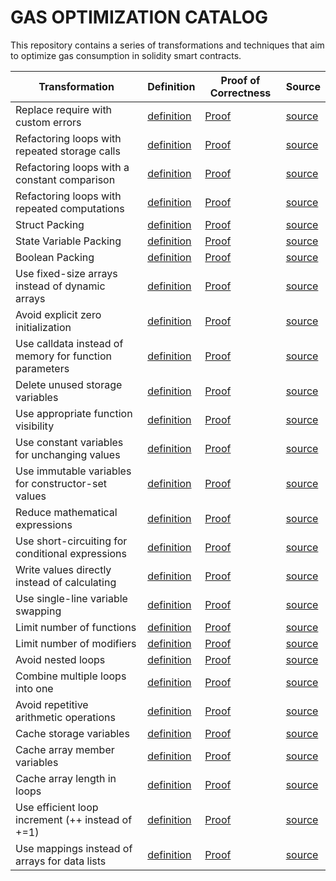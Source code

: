# GAS OPTIMIZATION CATALOG

This repository contains a series of transformations and techniques that aim to optimize gas consumption in solidity smart contracts.

| Transformation | Definition | Proof of Correctness | Source |
|---|---|---|---|
| Replace require with custom errors | [definition](definition/solidity_transformações-1.pdf) | [Proof](certora/replace-require-with-custom-errors/replace-require-with-custom-errors.md) | [source](https://soliditylang.org/blog/2021/04/21/custom-errors/) |
| Refactoring loops with repeated storage calls | [definition](definition/solidity_transformações-2.pdf) | [Proof](certora/refactoring-loops-with-repeated-storage-calls/refactoring-loops-with-repeated-storage-calls.md) | [source](https://www.cs.toronto.edu/~fanl/papers/gas-brain21.pdf) |
| Refactoring loops with a constant comparison | [definition](definition/solidity_transformações-3.pdf) | [Proof](certora/refactoring-loops-with-a-constant-comparison/refactoring-loops-with-a-constant-comparison.md) | [source](https://www.cs.toronto.edu/~fanl/papers/gas-brain21.pdf) |
| Refactoring loops with repeated computations | [definition](definition/solidity_transformações-4.pdf) | [Proof](certora/refactoring-loops-with-repeated-computations/refactoring-loops-with-repeated-computations.md) | [source](https://www.cs.toronto.edu/~fanl/papers/gas-brain21.pdf) |
| Struct Packing | [definition](definition/solidity_transformações-5.pdf) |[Proof](certora/struct-packing/struct-packing.md) | [source](https://ieeexplore.ieee.org/abstract/document/10429984?casa_token=sUZr-rcNR6EAAAAA:O7umjAqgUcAn7MeBgEQyHAVLXswsqWxqWRApNnohmvrftoqDah-WVghsCu1jV3ZHdCU5Bb4EXsQ) |
| State Variable Packing | [definition](definition/solidity_transformações-6.pdf) | [Proof](certora/state-variable-packing/state-variable-packing.md) | [source](https://ieeexplore.ieee.org/abstract/document/10429984?casa_token=sUZr-rcNR6EAAAAA:O7umjAqgUcAn7MeBgEQyHAVLXswsqWxqWRApNnohmvrftoqDah-WVghsCu1jV3ZHdCU5Bb4EXsQ) |
| Boolean Packing | [definition](definition/solidity_transformações-7.pdf) | [Proof](certora/boolean-packing/boolean-packing.md) | [source](https://ieeexplore.ieee.org/abstract/document/10429984?casa_token=sUZr-rcNR6EAAAAA:O7umjAqgUcAn7MeBgEQyHAVLXswsqWxqWRApNnohmvrftoqDah-WVghsCu1jV3ZHdCU5Bb4EXsQ) |
| Use fixed-size arrays instead of dynamic arrays | [definition](definition/solidity_transformações-8.pdf) | [Proof](certora/fixed-size-arrays/fixed-size-arrays.md) | [source](https://ieeexplore.ieee.org/abstract/document/10429984?casa_token=sUZr-rcNR6EAAAAA:O7umjAqgUcAn7MeBgEQyHAVLXswsqWxqWRApNnohmvrftoqDah-WVghsCu1jV3ZHdCU5Bb4EXsQ) |
| Avoid explicit zero initialization | [definition](definition/solidity_transformações-9.pdf) | [Proof](certora/avoid-zero-initialization/avoid-zero-initialization.md) | [source](https://ieeexplore.ieee.org/abstract/document/10429984?casa_token=sUZr-rcNR6EAAAAA:O7umjAqgUcAn7MeBgEQyHAVLXswsqWxqWRApNnohmvrftoqDah-WVghsCu1jV3ZHdCU5Bb4EXsQ) |
| Use calldata instead of memory for function parameters | [definition](definition/solidity_transformações-10.pdf) | [Proof](certora/calldata-vs-memory/calldata-vs-memory.md) | [source](https://ieeexplore.ieee.org/abstract/document/10429984?casa_token=sUZr-rcNR6EAAAAA:O7umjAqgUcAn7MeBgEQyHAVLXswsqWxqWRApNnohmvrftoqDah-WVghsCu1jV3ZHdCU5Bb4EXsQ) |
| Delete unused storage variables | [definition](definition/solidity_transformações-11.pdf) | [Proof](certora/delete-storage-variables/delete-storage-variables.md) | [source](https://ieeexplore.ieee.org/abstract/document/10429984?casa_token=sUZr-rcNR6EAAAAA:O7umjAqgUcAn7MeBgEQyHAVLXswsqWxqWRApNnohmvrftoqDah-WVghsCu1jV3ZHdCU5Bb4EXsQ) |
| Use appropriate function visibility | [definition](definition/solidity_transformações-12.pdf) | [Proof](certora/function-visibility/function-visibility.md) | [source](https://ieeexplore.ieee.org/abstract/document/10429984?casa_token=sUZr-rcNR6EAAAAA:O7umjAqgUcAn7MeBgEQyHAVLXswsqWxqWRApNnohmvrftoqDah-WVghsCu1jV3ZHdCU5Bb4EXsQ) |
| Use constant variables for unchanging values | [definition](definition/solidity_transformações-13.pdf) | [Proof](certora/constant-variables/constant-variables.md) | [source](https://ieeexplore.ieee.org/abstract/document/10429984?casa_token=sUZr-rcNR6EAAAAA:O7umjAqgUcAn7MeBgEQyHAVLXswsqWxqWRApNnohmvrftoqDah-WVghsCu1jV3ZHdCU5Bb4EXsQ) |
| Use immutable variables for constructor-set values | [definition](definition/solidity_transformações-14.pdf) | [Proof](certora/immutable-variables/immutable-variables.md) | [source](https://ieeexplore.ieee.org/abstract/document/10429984?casa_token=sUZr-rcNR6EAAAAA:O7umjAqgUcAn7MeBgEQyHAVLXswsqWxqWRApNnohmvrftoqDah-WVghsCu1jV3ZHdCU5Bb4EXsQ) |
| Reduce mathematical expressions | [definition](definition/solidity_transformações-15.pdf) | [Proof](certora/reduce-expressions/reduce-expressions.md) | [source](https://ieeexplore.ieee.org/abstract/document/10429984?casa_token=sUZr-rcNR6EAAAAA:O7umjAqgUcAn7MeBgEQyHAVLXswsqWxqWRApNnohmvrftoqDah-WVghsCu1jV3ZHdCU5Bb4EXsQ) |
| Use short-circuiting for conditional expressions | [definition](definition/solidity_transformações-16.pdf) | [Proof](certora/short-circuiting/short-circuiting.md) | [source](https://ieeexplore.ieee.org/abstract/document/10429984?casa_token=sUZr-rcNR6EAAAAA:O7umjAqgUcAn7MeBgEQyHAVLXswsqWxqWRApNnohmvrftoqDah-WVghsCu1jV3ZHdCU5Bb4EXsQ) |
| Write values directly instead of calculating | [definition](definition/solidity_transformações-17.pdf) | [Proof](certora/write-values-directly/write-values-directly.md) | [source](https://ieeexplore.ieee.org/abstract/document/10429984?casa_token=sUZr-rcNR6EAAAAA:O7umjAqgUcAn7MeBgEQyHAVLXswsqWxqWRApNnohmvrftoqDah-WVghsCu1jV3ZHdCU5Bb4EXsQ) |
| Use single-line variable swapping | [definition](definition/solidity_transformações-18.pdf) | [Proof](certora/single-line-swap/single-line-swap.md) | [source](https://ieeexplore.ieee.org/abstract/document/10429984?casa_token=sUZr-rcNR6EAAAAA:O7umjAqgUcAn7MeBgEQyHAVLXswsqWxqWRApNnohmvrftoqDah-WVghsCu1jV3ZHdCU5Bb4EXsQ) |
| Limit number of functions | [definition](definition/solidity_transformações-19.pdf) | [Proof](certora/limit-functions/limit-functions.md) | [source](https://ieeexplore.ieee.org/abstract/document/10429984?casa_token=sUZr-rcNR6EAAAAA:O7umjAqgUcAn7MeBgEQyHAVLXswsqWxqWRApNnohmvrftoqDah-WVghsCu1jV3ZHdCU5Ob4EXsQ) |
| Limit number of modifiers | [definition](definition/solidity_transformações-20.pdf) | [Proof](certora/limit-modifiers/limit-modifiers.md) | [source](https://ieeexplore.ieee.org/abstract/document/10429984?casa_token=sUZr-rcNR6EAAAAA:O7umjAqgUcAn7MeBgEQyHAVLXswsqWxqWRApNnohmvrftoqDah-WVghsCu1jV3ZHdCU5Bb4EXsQ) |
| Avoid nested loops | [definition](definition/solidity_transformações-21.pdf) | [Proof](certora/avoid-nested-loops/avoid-nested-loops.md) | [source](https://ieeexplore.ieee.org/abstract/document/10429984?casa_token=sUZr-rcNR6EAAAAA:O7umjAqgUcAn7MeBgEQyHAVLXswsqWxqWRApNnohmvrftoqDah-WVghsCu1jV3ZHdCU5Bb4EXsQ) |
| Combine multiple loops into one | [definition](definition/solidity_transformações-22.pdf) | [Proof](certora/combine-loops/combine-loops.md) | [source](https://ieeexplore.ieee.org/abstract/document/10429984?casa_token=sUZr-rcNR6EAAAAA:O7umjAqgUcAn7MeBgEQyHAVLXswsqWxqWRApNnohmvrftoqDah-WVghsCu1jV3ZHdCU5Bb4EXsQ) |
| Avoid repetitive arithmetic operations | [definition](definition/solidity_transformações-23.pdf) | [Proof](certora/avoid-arithmetic-in-loops/avoid-arithmetic-in-loops.md) | [source](https://ieeexplore.ieee.org/abstract/document/10429984?casa_token=sUZr-rcNR6EAAAAA:O7umjAqgUcAn7MeBgEQyHAVLXswsqWxqWRApNnohmvrftoqDah-WVghsCu1jV3ZHdCU5Bb4EXsQ) |
| Cache storage variables | [definition](definition/solidity_transformações-24.pdf) | [Proof](certora/cache-storage-variables/cache-storage-variables.md) | [source](https://ieeexplore.ieee.org/abstract/document/10429984?casa_token=sUZr-rcNR6EAAAAA:O7umjAqgUcAn7MeBgEQyHAVLXswsqWxqWRApNnohmvrftoqDah-WVghsCu1jV3ZHdCU5Bb4EXsQ) |
| Cache array member variables | [definition](definition/solidity_transformações-25.pdf) | [Proof](certora/cache-member-variables/cache-member-variables-verification.md) | [source](https://ieeexplore.ieee.org/abstract/document/10429984?casa_token=sUZr-rcNR6EAAAAA:O7umjAqgUcAn7MeBgEQyHAVLXswsqWxqWRApNnohmvrftoqDah-WVghsCu1jV3ZHdCU5Bb4EXsQ) |
| Cache array length in loops | [definition](definition/solidity_transformações-26.pdf) | [Proof](certora/cache-array-length/cache-array-length.md) | [source](https://ieeexplore.ieee.org/abstract/document/10429984?casa_token=sUZr-rcNR6EAAAAA:O7umjAqgUcAn7MeBgEQyHAVLXswsqWxqWRApNnohmvrftoqDah-WVghsCu1jV3ZHdCU5Bb4EXsQ) |
| Use efficient loop increment (++ instead of +=1) | [definition](definition/solidity_transformações-27.pdf) | [Proof](certora/efficient-loop-increment/efficient-loop-increment-verification.md) | [source](https://ieeexplore.ieee.org/abstract/document/10429984?casa_token=sUZr-rcNR6EAAAAA:O7umjAqgUcAn7MeBgEQyHAVLXswsqWxqWRApNnohmvrftoqDah-WVghsCu1jV3ZHdCU5Bb4EXsQ) |
| Use mappings instead of arrays for data lists | [definition](definition/solidity_transformações-28.pdf) | [Proof](certora/mappings-vs-arrays/mappings-vs-arrays.md) | [source](https://ieeexplore.ieee.org/abstract/document/10429984?casa_token=sUZr-rcNR6EAAAAA:O7umjAqgUcAn7MeBgEQyHAVLXswsqWxqWRApNnohmvrftoqDah-WVghsCu1jV3ZHdCU5Bb4EXsQ) |